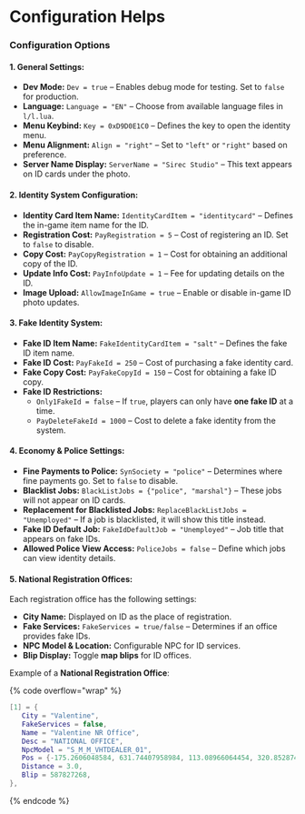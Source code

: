# Configuration Helps

### **Configuration Options**

#### **1. General Settings:**

* **Dev Mode:** `Dev = true` – Enables debug mode for testing. Set to `false` for production.
* **Language:** `Language = "EN"` – Choose from available language files in `l/l.lua`.
* **Menu Keybind:** `Key = 0xD9D0E1C0` – Defines the key to open the identity menu.
* **Menu Alignment:** `Align = "right"` – Set to `"left"` or `"right"` based on preference.
* **Server Name Display:** `ServerName = "Sirec Studio"` – This text appears on ID cards under the photo.

#### **2. Identity System Configuration:**

* **Identity Card Item Name:** `IdentityCardItem = "identitycard"` – Defines the in-game item name for the ID.
* **Registration Cost:** `PayRegistration = 5` – Cost of registering an ID. Set to `false` to disable.
* **Copy Cost:** `PayCopyRegistration = 1` – Cost for obtaining an additional copy of the ID.
* **Update Info Cost:** `PayInfoUpdate = 1` – Fee for updating details on the ID.
* **Image Upload:** `AllowImageInGame = true` – Enable or disable in-game ID photo updates.

#### **3. Fake Identity System:**

* **Fake ID Item Name:** `FakeIdentityCardItem = "salt"` – Defines the fake ID item name.
* **Fake ID Cost:** `PayFakeId = 250` – Cost of purchasing a fake identity card.
* **Fake Copy Cost:** `PayFakeCopyId = 150` – Cost for obtaining a fake ID copy.
* **Fake ID Restrictions:**
  * `Only1FakeId = false` – If `true`, players can only have **one fake ID** at a time.
  * `PayDeleteFakeId = 1000` – Cost to delete a fake identity from the system.

#### **4. Economy & Police Settings:**

* **Fine Payments to Police:** `SynSociety = "police"` – Determines where fine payments go. Set to `false` to disable.
* **Blacklist Jobs:** `BlackListJobs = {"police", "marshal"}` – These jobs will not appear on ID cards.
* **Replacement for Blacklisted Jobs:** `ReplaceBlackListJobs = "Unemployed"` – If a job is blacklisted, it will show this title instead.
* **Fake ID Default Job:** `FakeIdDefaultJob = "Unemployed"` – Job title that appears on fake IDs.
* **Allowed Police View Access:** `PoliceJobs = false` – Define which jobs can view identity details.

#### **5. National Registration Offices:**

Each registration office has the following settings:

* **City Name:** Displayed on ID as the place of registration.
* **Fake Services:** `FakeServices = true/false` – Determines if an office provides fake IDs.
* **NPC Model & Location:** Configurable NPC for ID services.
* **Blip Display:** Toggle **map blips** for ID offices.

Example of a **National Registration Office**:

{% code overflow="wrap" %}
```lua
[1] = { 
   City = "Valentine",
   FakeServices = false, 
   Name = "Valentine NR Office",
   Desc = "NATIONAL OFFICE",
   NpcModel = "S_M_M_VHTDEALER_01",
   Pos = {-175.2606048584, 631.74407958984, 113.08966064454, 320.85287475586},
   Distance = 3.0,
   Blip = 587827268,
},

```
{% endcode %}
